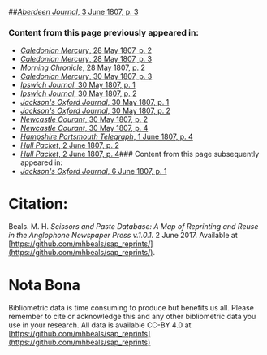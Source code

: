 ##[*Aberdeen Journal*, 3 June 1807, p. 3](https://mhbeals.github.io/sap_html/Aberdeen-Journal/Aberdeen-Journal-3-June-1807-p-3)

### Content from this page previously appeared in:
+ [*Caledonian Mercury*, 28 May 1807, p. 2](https://mhbeals.github.io/sap_html/Caledonian-Mercury/Caledonian-Mercury-28-May-1807-p-2)
+ [*Caledonian Mercury*, 28 May 1807, p. 3](https://mhbeals.github.io/sap_html/Caledonian-Mercury/Caledonian-Mercury-28-May-1807-p-3)
+ [*Morning Chronicle*, 28 May 1807, p. 2](https://mhbeals.github.io/sap_html/Morning-Chronicle/Morning-Chronicle-28-May-1807-p-2)
+ [*Caledonian Mercury*, 30 May 1807, p. 3](https://mhbeals.github.io/sap_html/Caledonian-Mercury/Caledonian-Mercury-30-May-1807-p-3)
+ [*Ipswich Journal*, 30 May 1807, p. 1](https://mhbeals.github.io/sap_html/Ipswich-Journal/Ipswich-Journal-30-May-1807-p-1)
+ [*Ipswich Journal*, 30 May 1807, p. 2](https://mhbeals.github.io/sap_html/Ipswich-Journal/Ipswich-Journal-30-May-1807-p-2)
+ [*Jackson's Oxford Journal*, 30 May 1807, p. 1](https://mhbeals.github.io/sap_html/Jackson's-Oxford-Journal/Jackson's-Oxford-Journal-30-May-1807-p-1)
+ [*Jackson's Oxford Journal*, 30 May 1807, p. 2](https://mhbeals.github.io/sap_html/Jackson's-Oxford-Journal/Jackson's-Oxford-Journal-30-May-1807-p-2)
+ [*Newcastle Courant*, 30 May 1807, p. 2](https://mhbeals.github.io/sap_html/Newcastle-Courant/Newcastle-Courant-30-May-1807-p-2)
+ [*Newcastle Courant*, 30 May 1807, p. 4](https://mhbeals.github.io/sap_html/Newcastle-Courant/Newcastle-Courant-30-May-1807-p-4)
+ [*Hampshire Portsmouth Telegraph*, 1 June 1807, p. 4](https://mhbeals.github.io/sap_html/Hampshire-Portsmouth-Telegraph/Hampshire-Portsmouth-Telegraph-1-June-1807-p-4)
+ [*Hull Packet*, 2 June 1807, p. 2](https://mhbeals.github.io/sap_html/Hull-Packet/Hull-Packet-2-June-1807-p-2)
+ [*Hull Packet*, 2 June 1807, p. 4](https://mhbeals.github.io/sap_html/Hull-Packet/Hull-Packet-2-June-1807-p-4)### Content from this page subsequently appeared in:
+ [*Jackson's Oxford Journal*, 6 June 1807, p. 1](https://mhbeals.github.io/sap_html/Jackson's-Oxford-Journal/Jackson's-Oxford-Journal-6-June-1807-p-1)
                    
# Citation: 

Beals. M. H. *Scissors and Paste Database: A Map of Reprinting and Reuse in the Anglophone Newspaper Press v.1.0.1.* 2 June 2017. Available at [https://github.com/mhbeals/sap_reprints/](https://github.com/mhbeals/sap_reprints/). 
                    
# Nota Bona

Bibliometric data is time consuming to produce but benefits us all. Please remember to cite or acknowledge this and any other bibliometric data you use in your research. All data is available CC-BY 4.0 at [https://github.com/mhbeals/sap_reprints](https://github.com/mhbeals/sap_reprints)